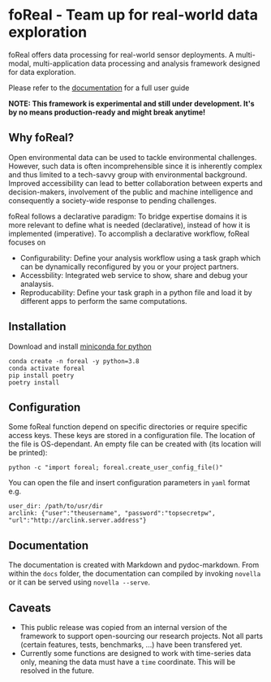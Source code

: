# foReal - Team up for real-world data exploration

foReal offers data processing for real-world sensor deployments. A multi-modal, multi-application data processing and analysis framework designed for data exploration.

Please refer to the [documentation](https://niowniow.github.io/foreal/) for a full user guide

**NOTE: This framework is experimental and still under development. It's by no means production-ready and might break anytime!**

## Why foReal?
Open environmental data can be used to tackle environmental challenges. However, such data is often incomprehensible since it is inherently complex and thus limited to a tech-savvy group with environmental background. Improved accessibility can lead to better collaboration between experts and decision-makers, involvement of the public and machine intelligence and consequently a society-wide response to pending challenges.

foReal follows a declarative paradigm: To bridge expertise domains it is more relevant to define what is needed (declarative), instead of how it is implemented (imperative). To accomplish a declarative workflow, foReal focuses on

- Configurability: Define your analysis workflow using a task graph which can be dynamically reconfigured by you or your project partners.
- Accessbility: Integrated web service to show, share and debug your analaysis.
- Reproducability: Define your task graph in a python file and load it by different apps to perform the same computations.

## Installation

Download and install [miniconda for python](https://docs.conda.io/en/latest/miniconda.html)

```
conda create -n foreal -y python=3.8
conda activate foreal
pip install poetry
poetry install
```


## Configuration
Some foReal function depend on specific directories or require specific access keys. These keys are stored in a configuration file. The location of the file is OS-dependant. An empty file can be created with (its location will be printed):

```
python -c "import foreal; foreal.create_user_config_file()"
```


You can open the file and insert configuration parameters in `yaml` format e.g.

```
user_dir: /path/to/usr/dir
arclink: {"user":"theusername", "password":"topsecretpw", "url":"http://arclink.server.address"}
```

## Documentation
The documentation is created with Markdown and pydoc-markdown. From within the `docs` folder, the documentation can compiled by invoking `novella` or it can be served using `novella --serve`.

## Caveats
* This public release was copied from an internal version of the framework to support open-sourcing our research projects. Not all parts (certain features, tests, benchmarks, ...) have been transfered yet.
* Currently some functions are designed to work with time-series data only, meaning the data must have a `time` coordinate. This will be resolved in the future.

<!-- Links -->
[foreal]: https://www.foreal.io


